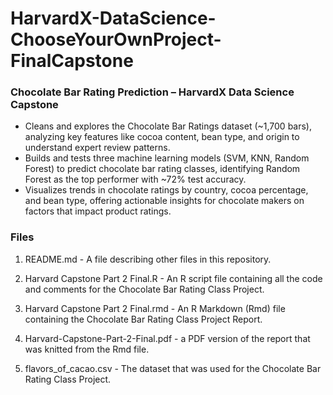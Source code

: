 # HarvardX-DataScience-ChooseYourOwnProject-FinalCapstone
### Chocolate Bar Rating Prediction – HarvardX Data Science Capstone
- Cleans and explores the Chocolate Bar Ratings dataset (~1,700 bars), analyzing key features like cocoa content, bean type, and origin to understand expert review patterns.
- Builds and tests three machine learning models (SVM, KNN, Random Forest) to predict chocolate bar rating classes, identifying Random Forest as the top performer with ~72% test accuracy.
- Visualizes trends in chocolate ratings by country, cocoa percentage, and bean type, offering actionable insights for chocolate makers on factors that impact product ratings.

### Files
1. README.md - A file describing other files in this repository.

2. Harvard Capstone Part 2 Final.R - An R script file containing all the code and comments for the Chocolate Bar Rating Class Project.

3. Harvard Capstone Part 2 Final.rmd - An R Markdown (Rmd) file containing the Chocolate Bar Rating Class Project Report.

4. Harvard-Capstone-Part-2-Final.pdf - a PDF version of the report that was knitted from the Rmd file. 

5. flavors_of_cacao.csv - The dataset that was used for the Chocolate Bar Rating Class Project.
